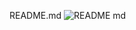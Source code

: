 README.md
![README md](https://github.com/NightBack2/MortgageCalculator/assets/22888087/6c82873c-2a66-4c26-828d-0f349f615836)
